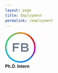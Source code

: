 ```yaml
---
layout: page
title: Employment
permalink: /employment
---
```


<div class="container-grid">
  <div class="col col-1"><a href="https://www.facebook.com/facebook"><img alt="Facebook Logo" src="img/fb.jpeg" width=100></a></div>
  <div class="col col-2"><b>Ph.D. Intern</b></div>
</div>